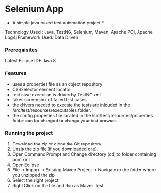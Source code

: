 # Selenium App

* A simple java based test automation project *

Technology Used : Java, TestNG, Selenium, Maven, Apache POI, Apache Log4j
Framework Used: Data Driven

### Prerequisites
Latest Eclipse IDE
Java 8

### Features
*  uses a properties file as an object repository
*  CSSSelector element locator
*  test case execution is driven by TestNG xml
*  takes screenshot of failed test cases
*  the drivers needed to execute the tests are inlcuded in the /src/test/resources/executables folder.
*  the config.properties file located in the /src/test/resources/properties folder can be changed to change your test browser.

### Running the project
1. Download the zip or clone the Git repository.
1. Unzip the zip file (if you downloaded one).
1. Open Command Prompt and Change directory (cd) to folder containing pom.xml
1. Open Eclipse
1. File -> Import -> Existing Maven Project -> Navigate to the folder where you unzipped the zip
1. Select the right project
1. Right Click on the file and Run as Maven Test
